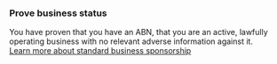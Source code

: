 ### Prove business status
You have proven that you have an ABN, that you are an active, lawfully operating business with no relevant adverse information against it. <br /> [Learn more about standard business sponsorship]()
